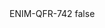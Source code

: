 <?xml version="1.0" encoding="UTF-8"?>
<CustomMetadata xmlns="http://soap.sforce.com/2006/04/metadata">
    <label>ENIM-QFR-742</label>
    <protected>false</protected>
</CustomMetadata>

